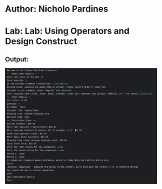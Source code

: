 # Author: Nicholo Pardines
# Lab: Lab: Using Operators and Design Construct

## Output:
![img.png](img.png)